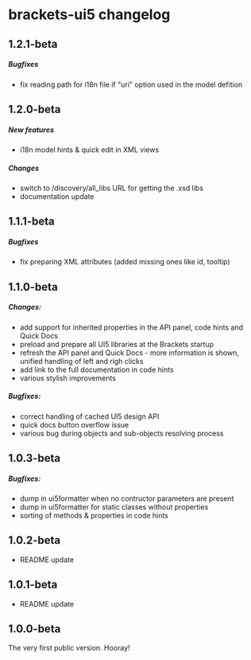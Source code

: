 # brackets-ui5 changelog

## 1.2.1-beta
##### Bugfixes
- fix reading path for i18n file if "uri" option used in the model defition

## 1.2.0-beta
##### New features
- i18n model hints & quick edit in XML views

##### Changes
- switch to /discovery/all_libs URL for getting the .xsd libs
- documentation update

## 1.1.1-beta
##### Bugfixes
- fix preparing XML attributes (added missing ones like id, tooltip)

## 1.1.0-beta
##### Changes:
- add support for inherited properties in the API panel, code hints and Quick Docs
- preload and prepare all UI5 libraries at the Brackets startup
- refresh the API panel and Quick Docs - more information is shown, unified handling of left and righ clicks
- add link to the full documentation in code hints
- various stylish improvements

##### Bugfixes:
- correct handling of cached UI5 design API
- quick docs button overflow issue
- various bug during objects and sub-objects resolving process

## 1.0.3-beta
##### Bugfixes:
- dump in ui5formatter when no contructor parameters are present
- dump in ui5formatter for static classes without properties
- sorting of methods & properties in code hints

## 1.0.2-beta
- README update

## 1.0.1-beta
- README update

## 1.0.0-beta
The very first public version. Hooray!